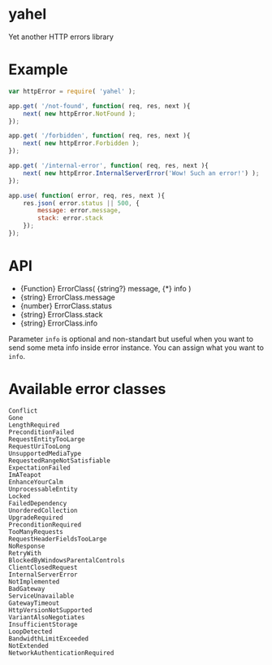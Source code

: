 yahel
=====

Yet another HTTP errors library


Example
=======

```js
var httpError = require( 'yahel' );

app.get( '/not-found', function( req, res, next ){
    next( new httpError.NotFound );
});

app.get( '/forbidden', function( req, res, next ){
    next( new httpError.Forbidden );
});

app.get( '/internal-error', function( req, res, next ){
    next( new httpError.InternalServerError('Wow! Such an error!') );
});

app.use( function( error, req, res, next ){
    res.json( error.status || 500, {
        message: error.message,
        stack: error.stack
    });
});
```


API
===

* {Function} ErrorClass( {string?} message, {*} info )
* {string} ErrorClass.message
* {number} ErrorClass.status
* {string} ErrorClass.stack
* {string} ErrorClass.info

Parameter `info` is optional and non-standart but useful when you want to send some meta info inside error instance.
You can assign what you want to `info`.


Available error classes
=======================

```
Conflict
Gone
LengthRequired
PreconditionFailed
RequestEntityTooLarge
RequestUriTooLong
UnsupportedMediaType
RequestedRangeNotSatisfiable
ExpectationFailed
ImATeapot
EnhanceYourCalm
UnprocessableEntity
Locked
FailedDependency
UnorderedCollection
UpgradeRequired
PreconditionRequired
TooManyRequests
RequestHeaderFieldsTooLarge
NoResponse
RetryWith
BlockedByWindowsParentalControls
ClientClosedRequest
InternalServerError
NotImplemented
BadGateway
ServiceUnavailable
GatewayTimeout
HttpVersionNotSupported
VariantAlsoNegotiates
InsufficientStorage
LoopDetected
BandwidthLimitExceeded
NotExtended
NetworkAuthenticationRequired
```
